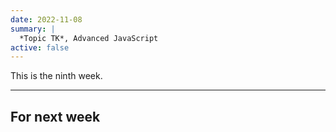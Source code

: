 ```yaml
---
date: 2022-11-08
summary: |
  *Topic TK*, Advanced JavaScript
active: false
---
```




This is the ninth week.



------------



## For next week
